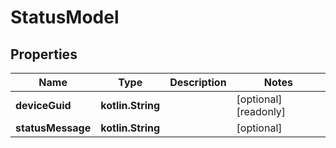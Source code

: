 
# StatusModel

## Properties
Name | Type | Description | Notes
------------ | ------------- | ------------- | -------------
**deviceGuid** | **kotlin.String** |  |  [optional] [readonly]
**statusMessage** | **kotlin.String** |  |  [optional]



